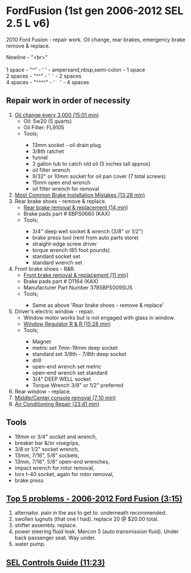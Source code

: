 <h1 id="ford">FordFusion (1st gen 2006-2012 SEL 2.5 L v6)</h1>
2010 Ford Fusion - repair work. Oil change, rear brakes, emergency brake remove &amp; replace.

Newline - "&lt;br&gt;"<br>
<br>
1 space  - "^"    - '&nbsp;' - ampersand,nbsp,semi-colon - 1 space<br>
2 spaces - "^^"   - '&ensp;' - 2 spaces<br>
4 spaces - "^^^^" - '&emsp;' - 4 spaces<br>

<h2 id="repair">Repair work in order of necessity</h2>

<ol type="1">
<li> <a href="https://www.youtube.com/watch?v=Kc3Ax45X5fo">Oil change every 3,000 (15:01 min)</a>
  <ul>
    <li>Oil: 5w20 (5 quarts)</li>
    <li>Oil Filter: FL9105</li>
    <li>Tools;</li>
      <ul>
        <li>13mm socket - oil drain plug</li>
        <li>3/8th ratchet</li>
        <li>funnel</li>
        <li>2 gallon tub to catch old oil (5 inches tall approx)</li>
        <li>oil filter wrench</li>
        <li>9/32" or 10mm socket for oil pan cover (7 total screws)</li>
        <li>15mm open end wrench</li>
        <li>oil filter wrench for removal</li>
    </ul>
  </ul></li>
<li><a href="https://www.youtube.com/watch?v=1O1dOgG9cII">Most Common Brake Installation Mistakes (13:28 min)</a></li>

<li> Rear brake shoes - remove & replace.<br>
  <ul>
    <li><a href="https://www.youtube.com/watch?v=cikKzEFv_fs">Rear brake removal & replacement (14 min)</a></li>
    <li>Brake pads part # 6BPS0660 (KAX)</li>
    <li>Tools;</li>
     <ul>
       <li>3/4" deep well socket & wrench (3/8" or 1/2")
       <li>brake press tool (rent from auto parts store)</li>
       <li>straight-edge screw driver</li>
       <li>torque wrench (85 foot pounds)</li>
       <li>standard socket set</li>
       <li>standard wrench set</li>
    </ul>
  </ul>
</li>
<li> Front brake shoes - R&R.<br>
  <ul>
    <li><a href="https://www.youtube.com/watch?v=qrnqmVq10cw">Front brake removal & replacement (11 min)</a></li>
    <li>Brake pads part # D1164 (KAX)</li>
    <li>Manufacturer Part Number	‎3785BPS009SUS</li>
    <li>Tools;</li>
      <ul>
        <li>Same as above 'Rear brake shoes - remove & replace'</li>
    </ul>
  </ul></li>
  
<li> Driver's electric window - repair.<br>
  <ul>
    <li> Window motor works but is not engaged with glass in window.</li>
    <li> <a href="https://www.youtube.com/watch?v=qpxrymHjmXc">Window Regulator R & R (15:28 min)</a></li>
    <li> Tools;</li>
    <ul>
      <li>Magnet
      <li>metric set 7mm-19mm deep socket</li>
      <li>standard set 3/8th - 7/8th deep socket</li>
      <li>drill</li>
      <li>open-end wrench set metric</li>
      <li>open-end wrench set standard</li>
      <li>3/4" DEEP WELL socket</li>
      <li>Torque Wrench 3/8" or 1/2" preferred</li>
    </ul>
  </ul>
  </li>
  
  <li> Rear window - replace.<br></li>

  <li><a href="https://www.youtube.com/watch?v=CdjM3eWzD1Y">Middle/Center console removal (7:10 min)</a></li>

  <li><a href="https://www.youtube.com/watch?v=3cfPShi_-Nk">Air Conditioning Repair (23:41 min)</a></li>
</ol>

<h2>Tools</h2>
<ul>
  <li>19mm or 3/4" socket and wrench,</li>
  <li>breaker bar &/or visegrips,</li>
  <li>3/8 or 1/2" socket wrench,</li>
  <li>13mm, 7/16", 5/8" sockets,</li>
  <li>13mm, 7/16", 5/8" open-end wrenches,</li>
  <li>impact wrench for rotor removal,</li>
  <li>torx t-40 socket, again for rotor removal,</li>
  <li>brake press</li>
</ul>

## [Top 5 problems - 2006-2012 Ford Fusion (3:15)](https://www.youtube.com/watch?v=yaRQo5uPNyY)
  1. alternator.  pain in the ass to get to.  underneath recommended.
  2. swollen lugnuts (that one I had). replace 20 @ $20.00 total.
  3. shifter assembly. replace.
  4. power steering fluid leak. Mercon 5 (auto transmission fluid).  Under back passenger seat.  Way under.
  5. water pump.

## [SEL Controls Guide (11:23)](https://www.youtube.com/watch?v=xrymc0CV86Q)</h2>


